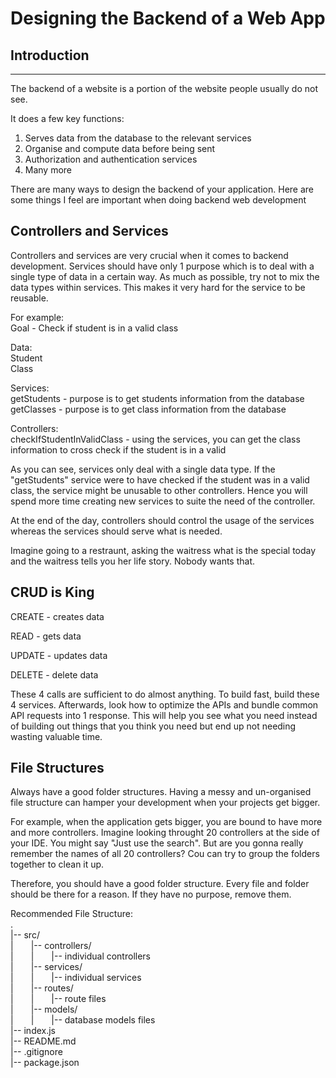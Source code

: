 # Designing the Backend of a Web App

## Introduction

---

The backend of a website is a portion of the website people usually do not see.

It does a few key functions:

1. Serves data from the database to the relevant services
2. Organise and compute data before being sent
3. Authorization and authentication services
4. Many more

There are many ways to design the backend of your application. Here are some things I feel are important when doing backend web development

## Controllers and Services

Controllers and services are very crucial when it comes to backend development. Services should have only 1 purpose which is to deal with a single type of data in a certain way. As much as possible, try not to mix the data types within services. This makes it very hard for the service to be reusable.

For example:  
Goal - Check if student is in a valid class

Data:  
Student  
Class

Services:  
getStudents - purpose is to get students information from the database  
getClasses - purpose is to get class information from the database

Controllers:  
checkIfStudentInValidClass - using the services, you can get the class information to cross check if the student is in a valid

As you can see, services only deal with a single data type. If the "getStudents" service were to have checked if the student was in a valid class, the service might be unusable to other controllers. Hence you will spend more time creating new services to suite the need of the controller.

At the end of the day, controllers should control the usage of the services whereas the services should serve what is needed.

Imagine going to a restraunt, asking the waitress what is the special today and the waitress tells you her life story. Nobody wants that.

## CRUD is King

CREATE - creates data

READ - gets data

UPDATE - updates data

DELETE - delete data

These 4 calls are sufficient to do almost anything. To build fast, build these 4 services. Afterwards, look how to optimize the APIs and bundle common API requests into 1 response. This will help you see what you need instead of building out things that you think you need but end up not needing wasting valuable time.

## File Structures

Always have a good folder structures. Having a messy and un-organised file structure can hamper your development when your projects get bigger.

For example, when the application gets bigger, you are bound to have more and more controllers. Imagine looking throught 20 controllers at the side of your IDE. You might say "Just use the search". But are you gonna really remember the names of all 20 controllers? Cou can try to group the folders together to clean it up.

Therefore, you should have a good folder structure. Every file and folder should be there for a reason. If they have no purpose, remove them.

Recommended File Structure:  
.  
|-- src/  
|&emsp;&emsp;|-- controllers/  
|&emsp;&emsp;|&emsp;&emsp;|-- individual controllers  
|&emsp;&emsp;|-- services/  
|&emsp;&emsp;|&emsp;&emsp;|-- individual services  
|&emsp;&emsp;|-- routes/  
|&emsp;&emsp;|&emsp;&emsp;|-- route files  
|&emsp;&emsp;|-- models/  
|&emsp;&emsp;|&emsp;&emsp;|-- database models files  
|-- index.js  
|-- README.md  
|-- .gitignore  
|-- package.json
